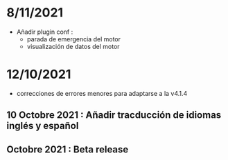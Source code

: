 # 8/11/2021
 - Añadir plugin conf : 
   - parada de emergencia del motor
   - visualización de datos del motor
   
# 12/10/2021
 - correcciones de errores menores para adaptarse a la v4.1.4
 
## 10 Octobre 2021 : Añadir tracducción de idiomas inglés y español

## Octobre 2021 : Beta release
